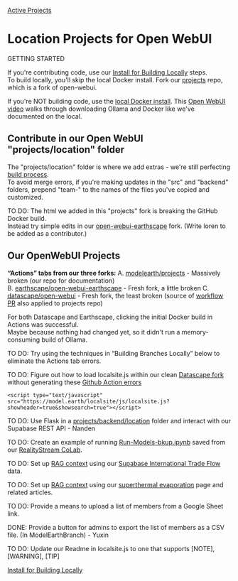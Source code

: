 [Active Projects](../)

# Location Projects for Open WebUI

GETTING STARTED

If you're contributing code, use our [Install for Building Locally](setup) steps.  
To build locally, you'll skip the local Docker install. Fork our [projects](https://github.com/ModelEarth/projects/) repo, which is a fork of open-webui.

If you're NOT building code, use the [local Docker install](setup/docker).
This [Open WebUI video](https://www.youtube.com/watch?v=N-aRJe--txs) walks through downloading Ollama and Docker like we've documented on the local.

## Contribute in our Open WebUI "projects/location" folder

The "projects/location" folder is where we add extras - we're still perfecting [build process](setup).  
To avoid merge errors, if you're making updates in the "src" and "backend" folders,
prepend "team-" to the names of the files you've copied and customized.

TO DO: The html we added in this "projects" fork is breaking the GitHub Docker build.  
Instead try simple edits in our [open-webui-earthscape](https://github.com/earthscape/open-webui-earthscape) fork. (Write loren to be added as a contributor.)

## Our OpenWebUI Projects

**“Actions” tabs from our three forks:**
A. [modelearth/projects](https://github.com/ModelEarth/projects/actions) - Massively broken (our repo for documentation)  
B. [earthscape/open-webui-earthscape](https://github.com/earthscape/open-webui-earthscape/actions) - Fresh fork, a little broken
C. [datascape/open-webui](https://github.com/datascape/open-webui/actions) - Fresh fork, the least broken (source of [workflow PR](https://github.com/ModelEarth/projects/pull/7) also applied to projects repo)

For both Datascape and Earthscape, clicking the initial Docker build in Actions was successful.  
Maybe because nothing had changed yet, so it didn't run a memory-consuming build of Ollama.

TO DO: Try using the techniques in “Building Branches Locally” below to eliminate the Actions tab errors.

TO DO: Figure out how to load localsite.js within our clean [Datascape fork](https://github.com/datascape/open-webui/) without generating these [Github Action errors](https://github.com/datascape/open-webui/actions)

    <script type="text/javascript" src="https://model.earth/localsite/js/localsite.js?showheader=true&showsearch=true"></script>

TO DO: Use Flask in a [projects/backend/location](https://github.com/ModelEarth/projects/tree/main/backend) folder and interact with our Supabase REST API - Nanden

TO DO: Create an example of running [Run-Models-bkup.ipynb](https://github.com/ModelEarth/RealityStream/tree/main/models) saved from our [RealityStream CoLab](../../RealityStream/).

TO DO: Set up [RAG context](https://docs.openwebui.com/tutorial/rag/) using our [Supabase International Trade Flow](../../OpenFootprint/prep/sql/supabase/) data.

TO DO: Set up [RAG context](https://docs.openwebui.com/tutorial/rag/) using our [superthermal evaporation](../../evaporation-kits/) page and related articles.

<!--TO DO: Activate hosting using Cloudflare.-->

TO DO: Provide a means to upload a list of members from a Google Sheet link.

DONE: Provide a button for admins to export the list of members as a CSV file. (In ModelEarthBranch) - Yuxin

TO DO: Update our Readme in localsite.js to one that supports [NOTE], [WARNING], [TIP]


[Install for Building Locally](setup)
